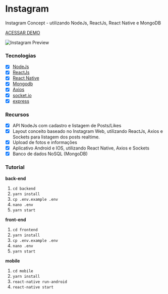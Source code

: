 # Instagram

Instagram Concept - utilizando NodeJs, ReactJs, React Native e MongoDB

[ACESSAR DEMO](https://instagram.ogabrielaraujo.com.br)

![Instagram Preview](https://i.imgur.com/uelEhiy.jpg)

### Tecnologias

- [x] [NodeJs](https://nodejs.org/en/)
- [x] [ReactJs](https://github.com/reactjs/reactjs.org)
- [x] [React Native](https://github.com/facebook/react-native)
- [x] [Mongodb](https://www.mongodb.com/)
- [x] [Axios](https://github.com/axios/axios)
- [x] [socket.io](https://github.com/socketio/socket.io)
- [x] [express](https://github.com/expressjs/express)

### Recursos

- [x] API NodeJs com cadastro e listagem de Posts/Likes
- [x] Layout conceito baseado no Instagram Web, utilizando ReactJs, Axios e Sockets para listagem dos posts realtime.
- [x] Upload de fotos e informações
- [x] Aplicativo Android e IOS, utilizando React Native, Axios e Sockets
- [x] Banco de dados NoSQL (MongoDB)

### Tutorial

**back-end**

1. `cd backend`
2. `yarn install`
3. `cp .env.example .env`
4. `nano .env`
5. `yarn start`

**front-end**

1. `cd frontend`
2. `yarn install`
3. `cp .env.example .env`
4. `nano .env`
5. `yarn start`

**mobile**

1. `cd mobile`
2. `yarn install`
3. `react-native run-android`
4. `react-native start`

